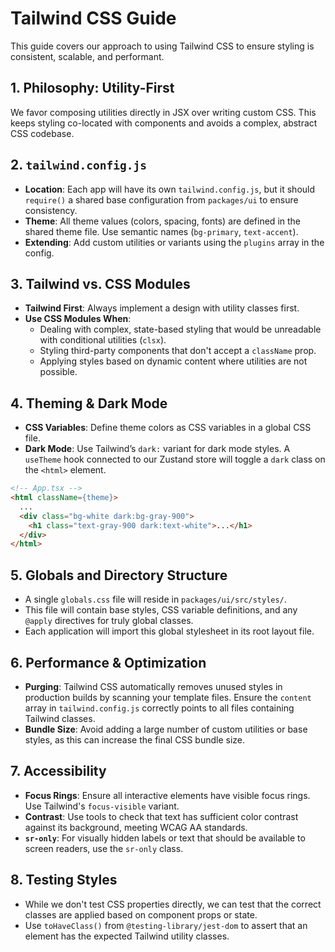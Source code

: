 # Tailwind CSS Guide

This guide covers our approach to using Tailwind CSS to ensure styling is consistent, scalable, and performant.

## 1. Philosophy: Utility-First

We favor composing utilities directly in JSX over writing custom CSS. This keeps styling co-located with components and avoids a complex, abstract CSS codebase.

## 2. `tailwind.config.js`

- **Location**: Each app will have its own `tailwind.config.js`, but it should `require()` a shared base configuration from `packages/ui` to ensure consistency.
- **Theme**: All theme values (colors, spacing, fonts) are defined in the shared theme file. Use semantic names (`bg-primary`, `text-accent`).
- **Extending**: Add custom utilities or variants using the `plugins` array in the config.

## 3. Tailwind vs. CSS Modules

- **Tailwind First**: Always implement a design with utility classes first.
- **Use CSS Modules When**:
  - Dealing with complex, state-based styling that would be unreadable with conditional utilities (`clsx`).
  - Styling third-party components that don't accept a `className` prop.
  - Applying styles based on dynamic content where utilities are not possible.

## 4. Theming & Dark Mode

- **CSS Variables**: Define theme colors as CSS variables in a global CSS file.
- **Dark Mode**: Use Tailwind’s `dark:` variant for dark mode styles. A `useTheme` hook connected to our Zustand store will toggle a `dark` class on the `<html>` element.

```html
<!-- App.tsx -->
<html className={theme}>
  ...
  <div class="bg-white dark:bg-gray-900">
    <h1 class="text-gray-900 dark:text-white">...</h1>
  </div>
</html>
```

## 5. Globals and Directory Structure

- A single `globals.css` file will reside in `packages/ui/src/styles/`.
- This file will contain base styles, CSS variable definitions, and any `@apply` directives for truly global classes.
- Each application will import this global stylesheet in its root layout file.

## 6. Performance & Optimization

- **Purging**: Tailwind CSS automatically removes unused styles in production builds by scanning your template files. Ensure the `content` array in `tailwind.config.js` correctly points to all files containing Tailwind classes.
- **Bundle Size**: Avoid adding a large number of custom utilities or base styles, as this can increase the final CSS bundle size.

## 7. Accessibility

- **Focus Rings**: Ensure all interactive elements have visible focus rings. Use Tailwind's `focus-visible` variant.
- **Contrast**: Use tools to check that text has sufficient color contrast against its background, meeting WCAG AA standards.
- **`sr-only`**: For visually hidden labels or text that should be available to screen readers, use the `sr-only` class.

## 8. Testing Styles

- While we don't test CSS properties directly, we can test that the correct classes are applied based on component props or state.
- Use `toHaveClass()` from `@testing-library/jest-dom` to assert that an element has the expected Tailwind utility classes.